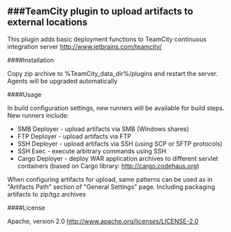 ###TeamCity plugin to upload artifacts to external locations
----------------------------

This plugin adds basic deployment functions
to TeamCity continuous integration server
http://www.jetbrains.com/teamcity/

####Installation

Copy zip archive to %TeamCity_data_dir%/plugins
and restart the server. Agents will be upgraded automatically

####Usage

In build configuration settings, new runners will be available for build steps.
New runners include:
 * SMB Deployer   - upload artifacts via SMB (Windows shares)
 * FTP Deployer   - upload artifacts via FTP
 * SSH Deployer   - upload artifacts via SSH (using SCP or SFTP protocols)
 * SSH Exec       - execute arbitrary commands using SSH
 * Cargo Deployer - deploy WAR application archives to different servlet containers (based on Cargo library: http://cargo.codehaus.org)

 When configuring artifacts for upload, same patterns can be used as in "Artifacts Path" section of "General Settings"
 page. Including packaging artifacts to zip/tgz archives

####License

Apache, version 2.0
http://www.apache.org/licenses/LICENSE-2.0
